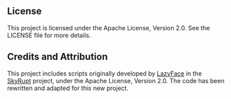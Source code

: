 ## License

This project is licensed under the Apache License, Version 2.0. See the LICENSE file for more details.

## Credits and Attribution

This project includes scripts originally developed by [LazyFace](https://github.com/LazyFace) in the [SkyRupt](https://github.com/darods/proyecto-final-generation) project, under the Apache License, Version 2.0. The code has been rewritten and adapted for this new project.
